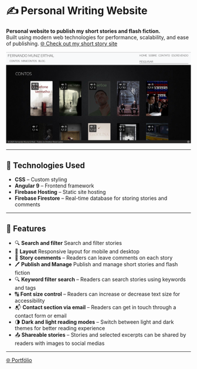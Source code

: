 # ✍️ Personal Writing Website

**Personal website to publish my short stories and flash fiction.**  
Built using modern web technologies for performance, scalability, and ease of publishing.
[🌐 Check out my short story site](https://contosdofernando.com)

![Home page screenshot](src/assets/images/github/screenshot-home.png)

---

## 🚀 Technologies Used

- **CSS** – Custom styling
- **Angular 9** – Frontend framework
- **Firebase Hosting** – Static site hosting
- **Firebase Firestore** – Real-time database for storing stories and comments

---

## 📸 Features

- 🔍 **Search and filter** Search and filter stories
- 📱 **Layout** Responsive layout for mobile and desktop 
- 💬 **Story comments** – Readers can leave comments on each story
- 🖊️ **Publish and Manage** Publish and manage short stories and flash fiction
- 🔍 **Keyword filter search** – Readers can search stories using keywords and tags
- 🔠 **Font size control** – Readers can increase or decrease text size for accessibility
- 📬 **Contact section via email** – Readers can get in touch through a contact form or email
- 🌗 **Dark and light reading modes** – Switch between light and dark themes for better reading experience
- 📤 **Shareable stories** – Stories and selected excerpts can be shared by readers with images to social medias

---

<a href="https://fernandome.com" target="_blank">🌐 Portfólio</a>